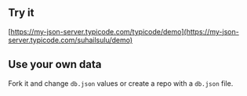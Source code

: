 ## Try it

[https://my-json-server.typicode.com/typicode/demo](https://my-json-server.typicode.com/suhailsulu/demo)

## Use your own data

Fork it and change `db.json` values or create a repo with a `db.json` file.
